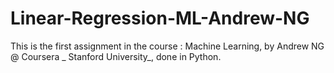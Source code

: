 # Linear-Regression-ML-Andrew-NG
This is the first assignment in the course : Machine Learning, by Andrew NG @ Coursera _ Stanford University_, done in Python.
